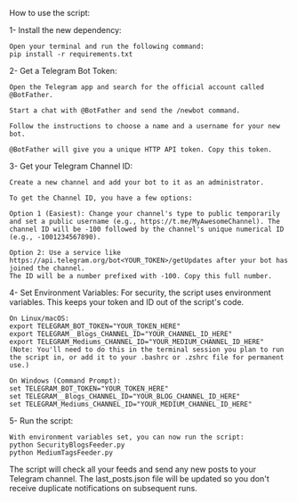 
How to use the script:

1- Install the new dependency:

    Open your terminal and run the following command:
    pip install -r requirements.txt

2- Get a Telegram Bot Token:

    Open the Telegram app and search for the official account called @BotFather.

    Start a chat with @BotFather and send the /newbot command.

    Follow the instructions to choose a name and a username for your new bot.

    @BotFather will give you a unique HTTP API token. Copy this token.

3- Get your Telegram Channel ID:

    Create a new channel and add your bot to it as an administrator.

    To get the Channel ID, you have a few options:

    Option 1 (Easiest): Change your channel's type to public temporarily and set a public username (e.g., https://t.me/MyAwesomeChannel). The channel ID will be -100 followed by the channel's unique numerical ID (e.g., -1001234567890).

    Option 2: Use a service like https://api.telegram.org/bot<YOUR_TOKEN>/getUpdates after your bot has joined the channel.
    The ID will be a number prefixed with -100. Copy this full number.

4- Set Environment Variables:
    For security, the script uses environment variables. This keeps your token and ID out of the script's code.

    On Linux/macOS:
    export TELEGRAM_BOT_TOKEN="YOUR_TOKEN_HERE"
    export TELEGRAM__Blogs_CHANNEL_ID="YOUR_CHANNEL_ID_HERE"
    export TELEGRAM_Mediums_CHANNEL_ID="YOUR_MEDIUM_CHANNEL_ID_HERE"
    (Note: You'll need to do this in the terminal session you plan to run the script in, or add it to your .bashrc or .zshrc file for permanent use.)

    On Windows (Command Prompt):
    set TELEGRAM_BOT_TOKEN="YOUR_TOKEN_HERE"
    set TELEGRAM__Blogs_CHANNEL_ID="YOUR_BLOG_CHANNEL_ID_HERE"
    set TELEGRAM_Mediums_CHANNEL_ID="YOUR_MEDIUM_CHANNEL_ID_HERE"
5- Run the script:

    With environment variables set, you can now run the script:
    python SecurityBlogsFeeder.py
    python MediumTagsFeeder.py

The script will check all your feeds and send any new posts to your Telegram channel. The last_posts.json file will be updated so you don't receive duplicate notifications on subsequent runs.